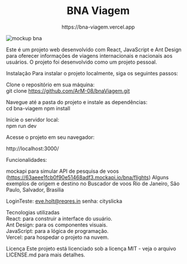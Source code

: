 <h1 align= center>BNA Viagem</h1>
<p align= center>https://bna-viagem.vercel.app</p>

![mockup bna](https://user-images.githubusercontent.com/62227850/210273866-9c7f17ec-2025-4412-8e99-96fa8cb6bcc4.jpg)

Este é um projeto web desenvolvido com React, JavaScript e Ant Design para oferecer informações de viagens internacionais e nacionais aos usuários. O projeto foi desenvolvido como um projeto pessoal.

Instalação
Para instalar o projeto localmente, siga os seguintes passos:

Clone o repositório em sua máquina:<br>
git clone https://github.com/ArM-08/bnaViagem.git

Navegue até a pasta do projeto e instale as dependências:<br>
cd bna-viagem
npm install

Inicie o servidor local:<br>
npm run dev

Acesse o projeto em seu navegador:<br>

http://localhost:3000/

Funcionalidades:<br>

mockapi para simular API de pesquisa de voos
(https://63aeee1fcb0f90e51468adf3.mockapi.io/bna/flights)
Alguns exemplos de origem e destino no Buscador de voos
Rio de Janeiro, São Paulo, Salvador, Brasilia

LoginTeste: eve.holt@reqres.in
senha: cityslicka

Tecnologias utilizadas <br>
React: para construir a interface do usuário.<br>
Ant Design: para os componentes visuais.<br>
JavaScript: para a lógica de programação.<br>
Vercel: para hospedar o projeto na nuvem.<br>

Licença
Este projeto está licenciado sob a licença MIT - veja o arquivo LICENSE.md para mais detalhes.
